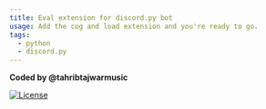 ```yaml
---
title: Eval extension for discord.py bot
usage: Add the cog and load extension and you're ready to go.
tags:
  - python
  - discord.py
---
```


**Coded by @tahribtajwarmusic**

[![License](https://img.shields.io/badge/license-MIT-green)](LICENSE)
